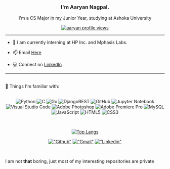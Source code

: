 <p align="center">
  <h3 align="center">I'm Aaryan Nagpal.</h3>
</p>


<p align="center">
  <p align="center">I'm a CS Major in my Junior Year, studying at Ashoka University</p>
</p>

<div align="center"> 

  [<img align="center" src="https://komarev.com/ghpvc/?username=aaryannagpal&color=blue&style=flat&label=Profile+Views" alt="aaryan profile views" />](https://github.com/aaryannagpal/github-profile-views-counter)
  
</div>

<hr/>

- 💼 I am currently interning at HP Inc. and Mphasis Labs.

- 📫 Email [Here](aaryannagpal@gmail.com)
- 💻 Connect on [LinkedIn](https://www.linkedin.com/in/aaryannagpal)

<hr/>
<be>

<!-- <div align="center">
  
  [![Anurag's GitHub stats](https://github-readme-stats.vercel.app/api?username=aaryannagpal&hide=issues,contribs,prs&theme=transparent)](https://github.com/anuraghazra/github-readme-stats)
</div> -->
<br>
🗿 Things I'm familiar with: <br /> <br />

<div align="center">

![Python](https://img.shields.io/badge/python-3670A0?style=for-the-badge&logo=python&logoColor=ffdd54)
![C](https://img.shields.io/badge/c-%2300599C.svg?style=for-the-badge&logo=c&logoColor=white)
![Go](https://img.shields.io/badge/go-%2300ADD8.svg?style=for-the-badge&logo=go&logoColor=white)
![DjangoREST](https://img.shields.io/badge/DJANGO-REST-ff1709?style=for-the-badge&logo=django&logoColor=white&color=ff1709&labelColor=gray)
![GitHub](https://img.shields.io/badge/github-%23121011.svg?style=for-the-badge&logo=github&logoColor=white)
![Jupyter Notebook](https://img.shields.io/badge/jupyter-%23FA0F00.svg?style=for-the-badge&logo=jupyter&logoColor=white)
![Visual Studio Code](https://img.shields.io/badge/Visual%20Studio%20Code-0078d7.svg?style=for-the-badge&logo=visual-studio-code&logoColor=white)
![Adobe Photoshop](https://img.shields.io/badge/adobe%20photoshop-%2331A8FF.svg?style=for-the-badge&logo=adobe%20photoshop&logoColor=white)
![Adobe Premiere Pro](https://img.shields.io/badge/Adobe%20Premiere%20Pro-9999FF.svg?style=for-the-badge&logo=Adobe%20Premiere%20Pro&logoColor=white)
![MySQL](https://img.shields.io/badge/mysql-%2300f.svg?style=for-the-badge&logo=mysql&logoColor=white)
![JavaScript](https://img.shields.io/badge/javascript-%23323330.svg?style=for-the-badge&logo=javascript&logoColor=%23F7DF1E)
![HTML5](https://img.shields.io/badge/html5-%23E34F26.svg?style=for-the-badge&logo=html5&logoColor=white)
![CSS3](https://img.shields.io/badge/css3-%231572B6.svg?style=for-the-badge&logo=css3&logoColor=white)

  


  
</div>

<br />

<div align="center"> 

[![Top Langs](https://github-readme-stats.vercel.app/api/top-langs/?username=aaryannagpal&hide=TeX&layout=compact&theme=transparent)](https://github.com/anuraghazra/github-readme-stats)


</div>

<div align="center"> 

[!["Github"](https://img.shields.io/badge/-aaryannagpal-yellow?style=flat&logo=Github&logoColor=white&link=https://github.com/aaryannagpal/)](https://github.com/aaryannagpal/)
[!["Gmail"](https://img.shields.io/badge/-aaryannagpal@gmail.com-c14438?style=flat&logo=Gmail&logoColor=white&link=mailto:aaryannagpal@gmail.com)](mailto:aaryannagpal@gmail.com)
[!["Linkedin"](https://img.shields.io/badge/-aaryannagpal-blue?style=flat&logo=Linkedin&logoColor=white&link=https://www.linkedin.com/in/aaryan-nagpal-9bbbb6145/)](https://www.linkedin.com/in/aaryan-nagpal-9bbbb6145/)
<!--[!["Instagram"](https://img.shields.io/badge/-itsnagpal__-purple?style=flat&logo=instagram&logoColor=white&link=https://instagram.com/itsnagpal_/)](https://instagram.com/itsnagpal_)-->

</div>
<br>
<p align="left">I am not <b>that</b> boring, just most of my interesting repositories are private
